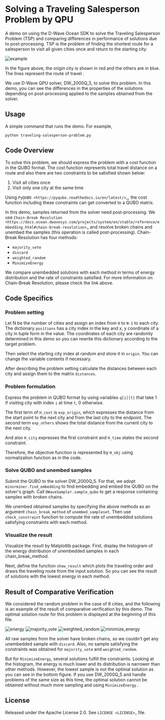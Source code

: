# Solving a Traveling Salesperson Problem by QPU

A demo on using the D-Wave Ocean SDK to solve the Traveling Salesperson Problem (TSP) and comparing differences in performance of solutions due to post-processing. 
TSP is the problem of finding the shortest route for a salesperson to visit all given cities once and return to the starting city.

![example](route_example.png)

In the figure above, the origin city is shown in red and the others are in blue.
The lines represent the route of travel .

We use D-Wave QPU solver, DW_2000Q_5, to solve this problem.
In this demo, you can see the differences in the properties of the solutions depending on post-processing applied to the samples obtained from the solver.


Usage
-----

A simple command that runs the demo. For example,

```
python traveling-salesperson-problem.py
```


Code Overview
-------------

To solve this problem, we should express the problem with a cost function in the QUBO format.
The cost function represents total travel distance on a route and also there are two constraints to be satisfied shown below:

1. Visit all cities once
2. Visit only one city at the same time

Using `PyQUBO <https://pyqubo.readthedocs.io/en/latest/>`_, the cost function including these constraints can get converted to a QUBO matrix.

In this demo, samples returned from the solver need post-processing.
We use `Chain-Break Resolution <https://docs.ocean.dwavesys.com/projects/system/en/stable/reference/embedding.html#chain-break-resolution>`_ and resolve broken chains and unembed the samples (this operation is called post-processing).
Chain-Break Resolution has four methods:

* ``majority_vote``
* ``discard``
* ``weighted_random``
* ``MinimizeEnergy``

We compare unembedded solutions with each method in terms of energy distribution and the rate of constraints satisfied.
For more information on Chain-Break Resolution, please check the link above.


Code Specifics
--------------

### Problem setting

Let N be the number of cities and assign an index from ``0`` to ``N-1`` to each city.
The dictionary ``positions`` has a city index in the key and x, y coordinate of a city in tuple form in the value.
The coordinates of each city are randomly determined in this demo so you can rewrite this dictionary according to the target problem.

Then select the starting city index at random and store it in ``origin``.
You can change the variable contents if necessary.

After describing the problem setting calculate the distances between each city and assign them to the matrix ``distances``.


### Problem formulation

Express the problem in QUBO format by using variables ``q[i][t]`` that take 1 if visiting city with index ``i`` at time ``t``, 0 otherwise.

The first term of ``H_cost`` is  ``exp_origin``, which expresses the distance from the start point to the next city and from the last city to the endpoint.
The second term ``exp_others`` shows the total distance from the current city to the next city.

And also ``H_city`` expresses the first constraint and ``H_time`` states the second constraint.

Therefore, the objective function is represented by ``H_obj`` using normalization function as in the code.


### Solve QUBO and unembed samples

Submit the QUBO to the solver DW_2000Q_5.
For that, we adopt ``minorminer.find_embedding`` to find embedding and embed the QUBO on the solver's graph.
Call ``DWaveSampler.sample_qubo`` to get a response containing samples with broken chains.

We unembed obtained samples by specifying the above methods as an argument ``chain_break_method`` of ``unembed_sampleset``.
Then use ``check_constraint`` function to compute the rate of unembedded solutions satisfying constraints with each method.


### Visualize the result

Visualize the result by Matplotlib package.
First, display the histogram of the energy distribution of unembedded samples in each chain_break_method.

Next, define the function ``show_result`` which plots the traveling order and draws the traveling route from the input solution.
So you can see the result of solutions with the lowest energy in each method.


Result of Comparative Verification
----------------------------------
We considered the random problem in the case of 8 cities, and the following is an example of the result of comparative verification by this demo.
The optimal solution route for this problem is displayed at the beginning of this file.

![energy](./result/energy.png)
![majority_vote](./result/majority_vote.png)
![weighted_random](./result/weighted_random.png)
![minimize_energy](./result/minimize_energy.png)

All raw samples from the solver have broken chains, so we couldn't get any unembedded sample with ``discard``.
Also, no sample satisfying the constraints was obtained for ``majority_vote`` and ``weighted_random``.

But for ``MinimizeEnergy``, several solutions fulfill the constraints.
Looking at the histogram, the energy is much lower and its distribution is narrower than other methods.
However, the lowest sample is not the optimal solution as you can see in the bottom figure.
If you use DW_2000Q_5 and handle problems of the same size as this time, the optimal solution cannot be obtained without much more sampling and using ``MinimizeEnergy`` .


License
-------
Released under the Apache License 2.0. See `LICENSE <LICENSE>`_ file.
